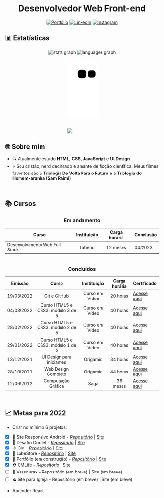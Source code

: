 <div align="center">
 
 # Desenvolvedor Web Front-end
 
[![Portfólio](https://img.shields.io/badge/Portfólio-%23000000.svg?style=for-the-badge&logoColor=#FF7139)](https://matheusqueirozds.vercel.app/)
[![LinkedIn](https://img.shields.io/badge/linkedin-%230077B5.svg?style=for-the-badge&logo=linkedin&logoColor=white)](https://www.linkedin.com/in/matheusqueirozds)
[![Instagram](https://img.shields.io/badge/Instagram-%23E4405F.svg?style=for-the-badge&logo=Instagram&logoColor=white)](https://www.instagram.com/matheusqueirozds.dev)
 
</div>

<h2>📊 Estatísticas</h2>

<div align="center">

<div align="center">
  <img src="https://github-readme-stats.vercel.app/api?hide_title=false&hide_rank=false&show_icons=true&include_all_commits=true&count_private=true&disable_animations=false&theme=dark&locale=pt-br&hide_border=false&custom_title=Minhas estatísticas&username=matheusqueirozds" height="150" alt="stats graph"  />
  <img src="https://github-readme-stats.vercel.app/api/top-langs?locale=pt-br&hide_title=false&layout=compact&card_width=320&langs_count=5&theme=dark&hide_border=false&username=matheusqueirozds" height="150" alt="languages graph"  />
</div>


![snake gif](https://github.com/matheusqueirozds/matheusqueirozds/blob/output/github-contribution-grid-snake.svg)

</div>

<br>

<div>
<img src="https://blush.design/api/download?shareUri=_2IjHTdNy2WLooYb&c=Monochromatic_0%7E67c3cc-0.2%7E52dc82_Skin_0%7Eb18058-0.2%7Eb18058&w=800&h=800&fm=png" max-width="300rem" width="300rem" align="right">
<div/>
 
<br>
 
<main>
 
<h2>🤓 Sobre mim</h2>
 <ul>
   <li>🔍 Atualmente estudo <strong>HTML</strong>, <strong>CSS</strong>, <strong>JavaScript</strong> e <strong>UI Design</strong></li>
   <li>⚡ Sou cristão, nerd declarado e amante de ficção científica. Meus filmes favoritos são a <strong>Triologia De Volta Para o Futuro</strong> e a <strong>Triologia do Homem-aranha (Sam Raimi)</strong></li>
 <ul> 
</main>
 
<br>
 
<h2>📚 Cursos</h2>

<div align="center">
 
<div> 
 
### Em andamento
  
Curso | Instituição | Carga horária | Conclusão
-|:-:|:-:|-
  Desenvolvimento Web Full Stack | Labenu | 12 meses | 04/2023
 
</div> 
 
#
 
<div>  

### Concluídos
  Emissão | Curso | Instituição | Carga horária | Certificado
  -|:-:|:-:|:--:|-
  19/03/2022 | Git e GitHub | Curso em Vídeo | 20 horas | [Acesse aqui](https://www.cursoemvideo.com/certificates/certificado/?course_id=41356&cert-nonce=b0a4e27377)
  04/03/2022 | Curso HTML5 e CSS3: módulo 3 de 5 | Curso em Vídeo | 40 horas | [Acesse aqui](https://www.cursoemvideo.com/certificates/certificado/?course_id=87672&cert-nonce=5b20225414)
  28/02/2022 | Curso HTML5 e CSS3: módulo 2 de 5 | Curso em Vídeo | 40 horas | [Acesse aqui](https://www.cursoemvideo.com/certificates/certificado/?course_id=59254&cert-nonce=8c6aeb0425)
  29/01/2022 | Curso HTML5 e CSS3: módulo 1 de 5 | Curso em Vídeo | 40 horas | [Acesse aqui](https://www.cursoemvideo.com/certificates/certificado/?course_id=51689&cert-nonce=8686ad6cc7)
  13/12/2021 | UI Design para iniciantes | Origamid | 34 horas | [Acesse aqui](https://www.origamid.com/certificate/28b3f184/)
  28/10/2021 | Web Design Completo | Origamid | 44 horas | [Acesse aqui](https://www.origamid.com/certificate/57bbe3f0/)
  12/06/2012 | Computação Gráfica | Saga | 36 meses | [Acesse aqui](https://drive.google.com/file/d/1fcDaHT4RIssUp5yRAr_3mIbEna9qKPTD/view?usp=sharing)

</div> 
 
</div>

 <br>
 
## 📈 Metas para 2022
  
* Criar no mínimo 6 projetos: 
- [x] 🤖 Site Responsivo Android - [*Repositório*](https://github.com/matheusqueirozds/site-responsivo-android) | [Site](https://site-responsivo-android.vercel.app/)
- [x] 🎵 Desafio Cordel - [*Repositório*](https://github.com/matheusqueirozds/desafio-cordel) | [Site](http://desafio-cordel.vercel.app/)
- [x] ☀ Bio - [*Repositório*](https://github.com/matheusqueirozds/bio) | [Site](https://bio-matheusqueirozds.vercel.app/)
- [x] 🛒 LabeStore - [*Repositório*](https://github.com/matheusqueirozds/html-sistema-loja) | [Site](https://html-sistema-loja.vercel.app/)
- [x] 📜 Portfólio (em construção) - [*Repositório*](https://github.com/matheusqueirozds/projeto-portfolio) | [Site](https://matheusqueirozds.vercel.app/)
- [x] ⛑ CMLife - [*Repositório*](https://github.com/matheusqueirozds/clinica-medica) | [Site](https://clinicamedica.vercel.app/)
- [ ] 🧹 Vassourax - Repositório (em breve) | Site (em breve)
- [ ] ⛪ Site para Igreja - Repositório (em breve) | Site (em breve)
  
* Aprender React 
 
